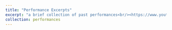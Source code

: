 ```yaml
---
title: "Performance Excerpts"
excerpt: "a brief collection of past performances<br/><https://www.youtube.com/watch?v=CYiqUs1DgTQ>"
collection: performances
---
```


